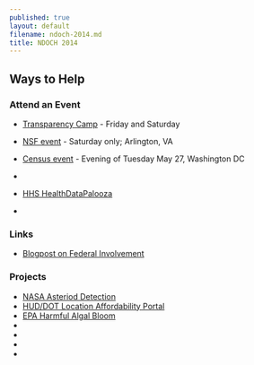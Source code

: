 ```yaml
---
published: true
layout: default
filename: ndoch-2014.md
title: NDOCH 2014
---
```



## Ways to Help

### Attend an Event
* [Transparency Camp]() - Friday and Saturday
* [NSF event](http://hackforchange.org/events/northern-virginia-national-day-of-civic-hacking/) - Saturday only; Arlington, VA
* [Census event](http://hackforchange.org/events/lean-data-product-development-with-us-census/) - Evening of Tuesday May 27, Washington  DC
 

* 
* [HHS HealthDataPalooza](http://healthdatapalooza.org/)
* 


### Links
* [Blogpost on Federal Involvement](https://www.digitalgov.gov/2014/05/15/the-federal-list-of-hackforchange-projects/)


### Projects
* [NASA Asteriod Detection](http://hackforchange.org/challenges/asteroid-detection-network/)
* [HUD/DOT Location Affordability Portal](http://hackforchange.org/challenges/easy-access-to-location-affordability-data/)
* [EPA Harmful Algal Bloom](http://hackforchange.org/challenges/harmful-algal-bloom-hab/)
* []()
* []()
* []()
* []()




